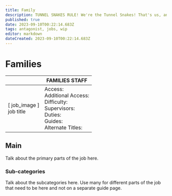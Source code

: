```yaml
---
title: Family
description: TUNNEL SNAKES RULE! We're the Tunnel Snakes! That's us, and we rule!
published: true
date: 2023-09-10T00:22:14.683Z
tags: antagonist, jobs, wip
editor: markdown
dateCreated: 2023-09-10T00:22:14.683Z
---
```


# Families

|                             | FAMILIES STAFF                                                                                   |
|-----------------------------|----------------------------------------------------------------------------------------------|
| \[ job_image ]<br>job title | Access:<br>Additional Access:<br>Difficulty:<br>Supervisors:<br>Duties:<br>Guides:<br>Alternate Titles: |

## Main 
Talk about the primary parts of the job here.


### Sub-categories
Talk about the subcategories here. Use many for different parts of the job that need to be here and not on a separate guide page.